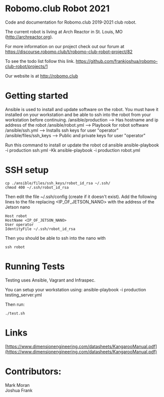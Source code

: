# Robomo.club Robot 2021

Code and documentation for Robomo.club 2019-2021 club robot.

The current robot is living at Arch Reactor in St. Louis, MO (http://archreactor.org).

For more information on our project check out our forum at https://discourse.robomo.club/t/robomo-club-robot-project/82

To see the todo list follow this link. https://github.com/frankjoshua/robomo-club-robot/projects/1

Our website is at http://robomo.club

# Getting started

Ansible is used to install and update software on the robot. You must have it installed on your workstation and be able to ssh into the robot from your workstation before continuing.
/ansible/production --> Has hostname and ip address of the robot
/ansible/robot.yml --> Playbook for robot software
/ansible/ssh.yml --> Installs ssh keys for user "operator"
/ansible/files/ssh_keys --> Public and private keys for user "operator"

Run this command to install or update the robot
cd ansible
ansible-playbook -i production ssh.yml -Kk
ansible-playbook -i production robot.yml

# SSH setup

```
cp ./ansible/files/ssh_keys/robot_id_rsa ~/.ssh/
chmod 400 ~/.ssh/robot_id_rsa
```

Then edit the file ~/.ssh/config (create if it doesn't exist).
Add the following lines to the file replacing <IP_OF_JETSON_NANO> with the address of the Jetson nano

```
Host robot
HostName <IP_OF_JETSON_NANO>
User operator
IdentityFile ~/.ssh/robot_id_rsa
```

Then you should be able to ssh into the nano with

`ssh robot`

# Running Tests

Testing uses Ansible, Vagrant and Infraspec.

You can setup your workstation using:
ansible-playbook -i production testing_server.yml

Then run:

```
./test.sh
```

# Links

[https://www.dimensionengineering.com/datasheets/KangarooManual.pdf](https://www.dimensionengineering.com/datasheets/KangarooManual.pdf)

# Contributors:

Mark Moran<br>
Joshua Frank

